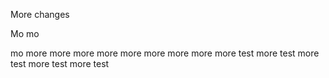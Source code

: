 More changes

Mo mo

mo
more
more
more
more
more
more
more
more
more test
more test
more test
more test
more test
